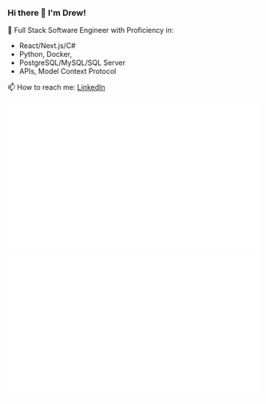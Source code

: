 ### Hi there 👋 I'm Drew!

🔭 Full Stack Software Engineer with Proficiency in:
- React/Next.js/C#
- Python, Docker, 
- PostgreSQL/MySQL/SQL Server
- APIs, Model Context Protocol

📫 How to reach me: [LinkedIn](https://www.linkedin.com/in/drew-ponce/)

![](https://raw.githubusercontent.com/drewdevvv/github-stats/master/generated/overview.svg)
![](https://raw.githubusercontent.com/drewdevvV/github-stats/master/generated/languages.svg)

